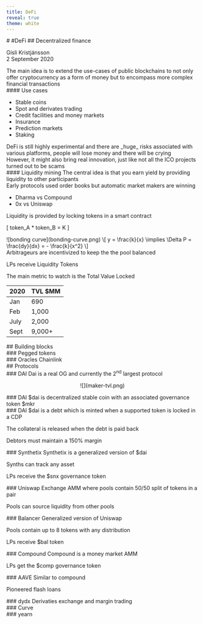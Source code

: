```yaml
---
title: DeFi
reveal: true
theme: white
---
```


<section>
<section>
# #DeFi
## Decentralized finance

Gísli Kristjánsson \
2 September 2020
</section>

<section>
The main idea is to extend the use-cases of public blockchains to not only offer cryptocurrency as a form of money but to encompass more complex financial transactions
</section>

<section>
#### Use cases

- Stable coins
- Spot and derivates trading
- Credit facilities and money markets
- Insurance
- Prediction markets
- Staking
</section>

<section>
DeFi is still highly experimental and there are _huge_ risks associated with various platforms, people will lose money and there will be crying
</section>

<section>
However, it might also bring real innovation, just like not all the ICO projects turned out to be scams
</section>
</section>

<section>
<section>
#### Liquidity mining
The central idea is that you earn yield by providing liquidity to other participants
</section>

<section>
Early protocols used order books but automatic market makers are winning

- Dharma vs Compound
- 0x vs Uniswap
</section>

<section>
Liquidity is provided by locking tokens in a smart contract

\[ token_A * token_B = K \]
</section>

<section>
![bonding curve](bonding-curve.png)
\[ y  = \frac{k}{x} \implies \Delta P = \frac{dy}{dx} = - \frac{k}{x^2}  \]
</section>

<section>
Arbitrageurs are incentivized to keep the the pool balanced
<p class="fragment">
LPs receive Liquidity Tokens
</p>
</section>

<section>
The main metric to watch is the Total Value Locked

| 2020 | TVL $MM |
|------|---------|
| Jan  | 690     |
| Feb  | 1,000   |
| July | 2,000   |
| Sept | 9,000+  |
</section>
</section>

<section>
<section>
## Building blocks
</section>

<section>
### Pegged tokens
</section>

<section>
### Oracles
Chainlink
</section>
</section>

<section>
<section>
## Protocols
</section>

<section>
### DAI
Dai is a real OG and currently the 2<sup>nd</sup> largest protocol
<p style="text-align: center">
  ![](maker-tvl.png)
</p>
</section>

<section>
### DAI
$dai is decentralized stable coin with an associated governance token $mkr
</section>

<section>
### DAI
$dai is a debt which is minted when a supported token is locked in a CDP
<p class="fragment">
The collateral is released when the debt is paid back
</p>
<p class="fragment">
Debtors must maintain a 150% margin
</p>
</section>

<section>
### Synthetix
Synthetix is a generalized version of $dai
<p class="fragment">
Synths can track any asset
</p>
<p class="fragment">
LPs receive the $snx governance token
</p>
</section>

<section>
### Uniswap
Exchange AMM where pools contain 50/50 split of tokens in a pair
<p class="fragment">
Pools can source liquidity from other pools
</p>
</section>

<section>
### Balancer
Generalized version of Uniswap
<p class="fragment">
Pools contain up to 8 tokens with any distribution
</p>
<p class="fragment">
LPs receive $bal token
</p>
</section>

<section>
### Compound
Compound is a money market AMM
<p class="fragment">
LPs get the $comp governance token
</p>
</section>

<section>
### AAVE
Similar to compound
<p class="fragment">
Pioneered flash loans
</p>
</section>

<section>
### dydx
Derivaties exchange and margin trading
</section>
  
<section>
### Curve
</section>

<section>
### yearn
</section>
<!--
  - wBTC
  - BTCB
  - tBTC
  - renBTC

  - curve
  - yearn (iearn) Andre Cronje
    - vaults
    - earn
    - zap
    - apr
    - cover
    - yETH

    - yearn.finance - Profit switching lender to optimize lending yields (live)
    - ytrade.finance - Leveraged stable coin trades (testnet)
    - yliquidate.finance - 0 capital automated liquidations for Aave (testnet)
    - yswap.exchange - Single sided automated market maker (live)
    - iborrow.finance - Credit delegation vaults for smart contract to smart contract lending (testnet)

    .... but the degens are just yolo-ing in!

  The yearn.finance ecosystem is controlled by the $YFI token
-->
</section>

<section>
<section>
## Degens
> .... but the degens are just yolo-ing in!
</section>

<section>
### YAM
[YAM Farmer](https://yam.finance/)
</section>
<section>
### SushiSwap
[SushiSwap](https://sushiswap.org/)
</section>

<section>
### Kimchi
[kimchi](https://kimchi.finance)
</section>
</section>
